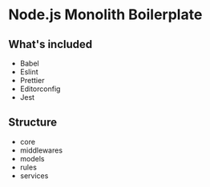 # Node.js Monolith Boilerplate

## What's included

* Babel
* Eslint
* Prettier
* Editorconfig
* Jest

## Structure

* core
* middlewares
* models
* rules
* services
